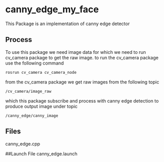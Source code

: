 # canny_edge_my_face
This Package is an implementation of canny edge detector

## Process
To use this package we need image data for which we need to run cv_camera package to get the raw image.
to run the cv_camera package use the following command
```
rosrun cv_camera cv_camera_node
```
from the cv_camera package we get raw images from the following topic 
```
/cv_camera/image_raw 
```
which this package subscribe and process with canny edge detection to produce output image under topic
```
/canny_edge/canny_image
```
## Files
canny_edge.cpp 

##Launch File
canny_edge.launch
